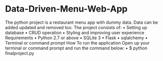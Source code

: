 # Data-Driven-Menu-Web-App
The python project  is a restaurant menu app with dummy data. Data can be added updated and removed too.
The project consists of:
•	Setting up database
•	CRUD operation
•	Styling and improving user experience
Requirements
•	Python 2.7 or above
•	SQLite 3
•	Flask
•	sqlalchemy
•	Terminal or command prompt
How To run the application
Open up your terminal or command prompt and run the command below:
•	$ python finalproject.py

